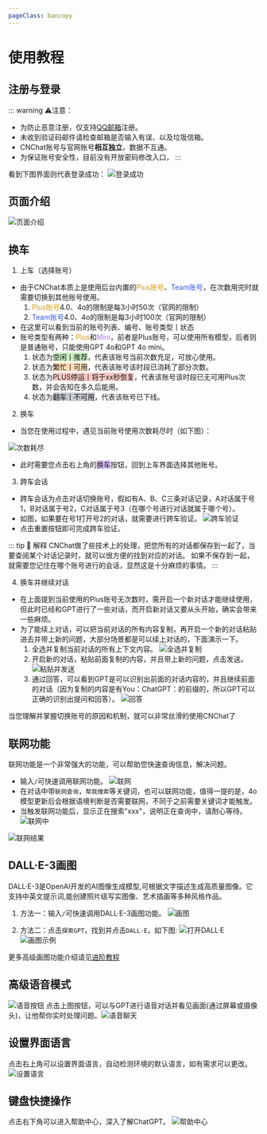 ```yaml
---
pageClass: bancopy
---
```

# 使用教程

## 注册与登录

::: warning ⚠️注意：
- 为防止恶意注册，仅支持[QQ邮箱](https://mail.qq.com)注册。
- 未收到验证码邮件请检查邮箱是否输入有误、以及垃圾信箱。
- CNChat账号与官网账号**相互独立**，数据不互通。
- 为保证账号安全性，目前没有开放密码修改入口，
:::

看到下图界面则代表登录成功：
![登录成功](https://cdn.jerryz.com.cn/gh/YangguangZhou/CNChat-Docs@main/docs/public/2.png)


## 页面介绍

![页面介绍](https://cdn.jerryz.com.cn/gh/YangguangZhou/CNChat-Docs@main/docs/public/3.png)


## 换车
1. 上车（选择账号）
- 由于CNChat本质上是使用后台内置的<span style="color: #da9c06;">Plus账号</span>、<span style="color: #355adb;">Team账号</span>，在次数用完时就需要切换到其他账号使用。
    1. <span style="color: #da9c06;">Plus账号</span>4.0、4o的限制是每3小时50次（官网的限制）
    2. <span style="color: #355adb;">Team账号</span>4.0、4o的限制是每3小时100次（官网的限制）
- 在这里可以看到当前的账号列表、编号、账号类型丨状态
- 账号类型有两种：<span style="color: #da9c06;">Plus</span>和<span style="color: #ae69ff;">Mini</span>，前者是Plus账号，可以使用所有模型，后者则是普通账号，只能使用GPT 4o和GPT 4o mini。
    1. 状态为<span style="background-color: rgba(183, 237, 177, 0.8);">空闲丨推荐</span>，代表该账号当前次数充足，可放心使用。
    2. 状态为<span style="background-color: rgba(254, 212, 164, 0.8);">繁忙丨可用</span>，代表该账号该时段已消耗了部分次数。
    3. 状态为<span style="background-color: rgba(251, 191, 188, 0.8);">PLUS停运丨将于xx秒恢复</span>，代表该账号该时段已无可用Plus次数，并会告知在多久后能用。
    4. 状态为<span style="background-color: rgba(187, 191, 196, 0.8);">翻车丨不可用</span>，代表该账号已下线。

2. 换车
- 当您在使用过程中，遇见当前账号使用次数耗尽时（如下图）：

![次数耗尽](https://cdn.jerryz.com.cn/gh/YangguangZhou/CNChat-Docs@main/docs/public/4.png)

- 此时需要您点击右上角的<span style="background-color: rgba(205, 178, 250, 0.8);">换车</span>按钮，回到上车界面选择其他账号。

3. 跨车会话
- 跨车会话为点击对话切换账号，假如有A、B、C三条对话记录，A对话属于号1，B对话属于号2，C对话属于号3（在哪个号进行对话就属于哪个号）。
- 如图，如果要在号1打开号2的对话，就需要进行跨车验证。
![跨车验证](https://cdn.jerryz.com.cn/gh/YangguangZhou/CNChat-Docs@main/docs/public/5.png)
- 点击重置按钮即可完成跨车验证。

::: tip 📌 解释
CNChat做了些技术上的处理，把您所有的对话都保存到一起了，当要查阅某个对话记录时，就可以很方便的找到对应的对话。
如果不保存到一起，就需要您记住在哪个账号进行的会话，显然这是十分麻烦的事情。
:::

4. 换车并继续对话
- 在上面提到当前使用的Plus账号无次数时，需开启一个新对话才能继续使用，但此时已经和GPT进行了一些对话，而开启新对话又要从头开始，确实会带来一些麻烦。
- 为了能续上对话，可以把当前对话的所有内容复制，再开启一个新的对话粘贴进去并带上新的问题，大部分场景都是可以续上对话的，下面演示一下。
    1. 全选并复制当前对话的所有上下文内容。
    ![全选并复制](https://cdn.jerryz.com.cn/gh/YangguangZhou/CNChat-Docs@main/docs/public/6.png)
    2. 开启新的对话，粘贴前面复制的内容，并且带上新的问题，点击发送。
    ![粘贴并发送](https://cdn.jerryz.com.cn/gh/YangguangZhou/CNChat-Docs@main/docs/public/7.png)
    3. 通过回答，可以看到GPT是可以识别出前面的对话内容的，并且继续前面的对话（因为复制的内容是有You：ChatGPT：的前缀的，所以GPT可以正确的识别出提问和回答）。
    ![回答](https://cdn.jerryz.com.cn/gh/YangguangZhou/CNChat-Docs@main/docs/public/8.png)


当您理解并掌握切换账号的原因和机制，就可以非常丝滑的使用CNChat了

## 联网功能​

联网功能是一个非常强大的功能，可以帮助您快速查询信息，解决问题。​

- 输入`/`可快速调用联网功能。​
![联网](https://cdn.jerryz.com.cn/gh/YangguangZhou/CNChat-Docs@main/docs/public/22.png)
- 在对话中带`联网查询`，`帮我搜索`等关键词，也可以联网功能，值得一提的是，4o模型更新后会根据语境判断是否需要联网，不同于之前需要关键词才能触发。​
- 当触发联网功能后，显示正在搜索"xxx"，说明正在查询中，请耐心等待。​
![联网中](https://cdn.jerryz.com.cn/gh/YangguangZhou/CNChat-Docs@main/docs/public/23.png)

![联网结果](https://cdn.jerryz.com.cn/gh/YangguangZhou/CNChat-Docs@main/docs/public/24.png)

## DALL·E-3画图

DALL·E-3是OpenAI开发的AI图像生成模型,可根据文字描述生成高质量图像。它支持中英文提示词,能创建照片级写实图像、艺术插画等多种风格作品。

1. 方法一：输入`/`可快速调用DALL·E-3画图功能。​
![画图](https://cdn.jerryz.com.cn/gh/YangguangZhou/CNChat-Docs@main/docs/public/25.png)

2. 方法二：点击`探索GPT`，找到并点击`DALL·E`，如下图:
![打开DALL·E](https://cdn.jerryz.com.cn/gh/YangguangZhou/CNChat-Docs@main/docs/public/26.png)
![画图示例](https://cdn.jerryz.com.cn/gh/YangguangZhou/CNChat-Docs@main/docs/public/27.png)

更多高级画图功能介绍请见[进阶教程](https://cn.jerryz.com.cn/advance/dalle3)
​
## 高级语音模式
![语音按钮](https://cdn.jerryz.com.cn/gh/YangguangZhou/CNChat-Docs@main/docs/public/28.png)
点击上图按钮，可以与GPT进行语音对话并看见画面(通过屏幕或摄像头)，让他帮你实时处理问题。​
![语音聊天](https://cdn.jerryz.com.cn/gh/YangguangZhou/CNChat-Docs@main/docs/public/29.png)
​
## 设置界面语言​
点击右上角可以设置界面语言，自动检测环境的默认语言，如有需求可以更改。​
![设置语言](https://cdn.jerryz.com.cn/gh/YangguangZhou/CNChat-Docs@main/docs/public/30.png)
​
## 键盘快捷操作
点击右下角可以进入帮助中心，深入了解ChatGPT。​
![帮助中心](https://cdn.jerryz.com.cn/gh/YangguangZhou/CNChat-Docs@main/docs/public/31.png)
​